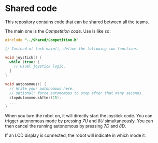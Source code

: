# Shared code

This repository contains code that can be shared between all the teams.

The main one is the _Competition code_. Use is like so:

```c
#include "../Shared/Competition.h"

// Instead of task main(), define the following two functions:

void joystick() {
  while (true) {
    // Usual joystick logic.
  }
}

void autonomous() {
  // Write your autonomous here.
  // Optional: force autonomous to stop after that many seconds.
  stopAutonomousAfter(15);  
  ...
}
```

When you turn the robot on, it will directly start the joystick code. You can trigger
autonomous mode by pressing _7U_ and _8U_ simultaneously. You can then cancel the running
autonomous by pressing _7D_ and _8D_.

If an LCD display is connected, the robot will indicate in which mode it. 